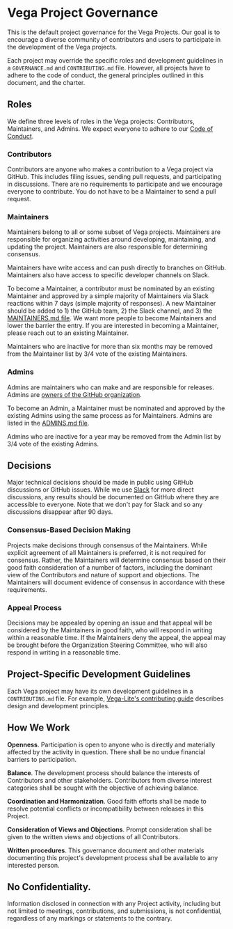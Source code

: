 # Vega Project Governance

This is the default project governance for the Vega Projects. Our goal is to encourage a diverse community of contributors and users to participate in the development of the Vega projects.

Each project may override the specific roles and development guidelines in a `GOVERNANCE.md` and `CONTRIBUTING.md` file. However, all projects have to adhere to the code of conduct, the general principles outlined in this document, and the charter.

## Roles

We define three levels of roles in the Vega projects: Contributors, Maintainers, and Admins. We expect everyone to adhere to our [Code of Conduct](CODE_OF_CONDUCT.md).

### Contributors

Contributors are anyone who makes a contribution to a Vega project via GitHub. This includes filing issues, sending pull requests, and participating in discussions. There are no requirements to participate and we encourage everyone to contribute. You do not have to be a Maintainer to send a pull request.

### Maintainers

Maintainers belong to all or some subset of Vega projects. Maintainers are responsible for organizing activities around developing, maintaining, and updating the project. Maintainers are also responsible for determining consensus.

Maintainers have write access and can push directly to branches on GitHub. Maintainers also have access to specific developer channels on Slack.

To become a Maintainer, a contributor must be nominated by an existing Maintainer and approved by a simple majority of Maintainers via Slack reactions within 7 days (simple majority of responses). A new Maintainer should be added to 1) the GitHub team, 2) the Slack channel, and 3) the [MAINTAINERS.md file](MAINTAINERS.md). We want more people to become Maintainers and lower the barrier the entry. If you are interested in becoming a Maintainer, please reach out to an existing Maintainer.

Maintainers who are inactive for more than six months may be removed from the Maintainer list by 3/4 vote of the existing Maintainers.

### Admins

Admins are maintainers who can make and are responsible for releases. Admins are [owners of the GitHub organization](https://docs.github.com/en/organizations/managing-peoples-access-to-your-organization-with-roles/roles-in-an-organization#organization-owners).

To become an Admin, a Maintainer must be nominated and approved by the existing Admins using the same process as for Maintainers. Admins are listed in the [ADMINS.md file](ADMINS.md).

Admins who are inactive for a year may be removed from the Admin list by 3/4 vote of the existing Admins.

## Decisions

Major technical decisions should be made in public using GitHub discussions or GitHub issues. While we use [Slack](https://bit.ly/join-vega-slack-2022) for more direct discussions, any results should be documented on GitHub where they are accessible to everyone. Note that we don't pay for Slack and so any discussions disappear after 90 days.

### Consensus-Based Decision Making

Projects make decisions through consensus of the Maintainers. While explicit agreement of all Maintainers is preferred, it is not required for consensus. Rather, the Maintainers will determine consensus based on their good faith consideration of a number of factors, including the dominant view of the Contributors and nature of support and objections. The Maintainers will document evidence of consensus in accordance with these requirements.

### Appeal Process

Decisions may be appealed by opening an issue and that appeal will be considered by the Maintainers in good faith, who will respond in writing within a reasonable time. If the Maintainers deny the appeal, the appeal may be brought before the Organization Steering Committee, who will also respond in writing in a reasonable time.

## Project-Specific Development Guidelines

Each Vega project may have its own development guidelines in a `CONTRIBUTING.md` file. For example, [Vega-Lite's contributing guide](https://github.com/vega/vega-lite/blob/main/CONTRIBUTING.md) describes design and development principles.

## How We Work

**Openness**. Participation is open to anyone who is directly and materially affected by the activity in question. There shall be no undue financial barriers to participation.

**Balance**. The development process should balance the interests of Contributors and other stakeholders. Contributors from diverse interest categories shall be sought with the objective of achieving balance.

**Coordination and Harmonization**. Good faith efforts shall be made to resolve potential conflicts or incompatibility between releases in this Project.

**Consideration of Views and Objections**. Prompt consideration shall be given to the written views and objections of all Contributors.

**Written procedures**. This governance document and other materials documenting this project's development process shall be available to any interested person.

## No Confidentiality.

Information disclosed in connection with any Project activity, including but not limited to meetings, contributions, and submissions, is not confidential, regardless of any markings or statements to the contrary.
